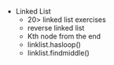 - Linked List
  - 20> linked list exercises
  - reverse linked list
  - Kth node from the end
  - linklist.hasloop()
  - linklist.findmiddle()
